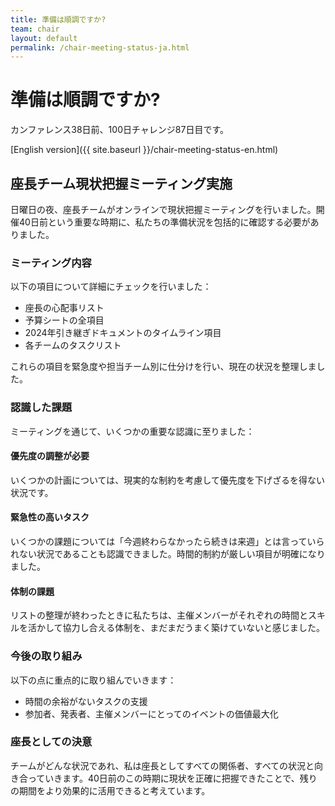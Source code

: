 ```yaml
---
title: 準備は順調ですか?
team: chair
layout: default
permalink: /chair-meeting-status-ja.html
---
```


# 準備は順調ですか?

カンファレンス38日前、100日チャレンジ87日目です。

[English version]({{ site.baseurl }}/chair-meeting-status-en.html)

## 座長チーム現状把握ミーティング実施

日曜日の夜、座長チームがオンラインで現状把握ミーティングを行いました。開催40日前という重要な時期に、私たちの準備状況を包括的に確認する必要がありました。

### ミーティング内容

以下の項目について詳細にチェックを行いました：

- 座長の心配事リスト
- 予算シートの全項目
- 2024年引き継ぎドキュメントのタイムライン項目
- 各チームのタスクリスト

これらの項目を緊急度や担当チーム別に仕分けを行い、現在の状況を整理しました。

### 認識した課題

ミーティングを通じて、いくつかの重要な認識に至りました：

#### 優先度の調整が必要
いくつかの計画については、現実的な制約を考慮して優先度を下げざるを得ない状況です。

#### 緊急性の高いタスク
いくつかの課題については「今週終わらなかったら続きは来週」とは言っていられない状況であることも認識できました。時間的制約が厳しい項目が明確になりました。

#### 体制の課題
リストの整理が終わったときに私たちは、主催メンバーがそれぞれの時間とスキルを活かして協力し合える体制を、まだまだうまく築けていないと感じました。

### 今後の取り組み

以下の点に重点的に取り組んでいきます：

- 時間の余裕がないタスクの支援
- 参加者、発表者、主催メンバーにとってのイベントの価値最大化

### 座長としての決意

チームがどんな状況であれ、私は座長としてすべての関係者、すべての状況と向き合っていきます。40日前のこの時期に現状を正確に把握できたことで、残りの期間をより効果的に活用できると考えています。
